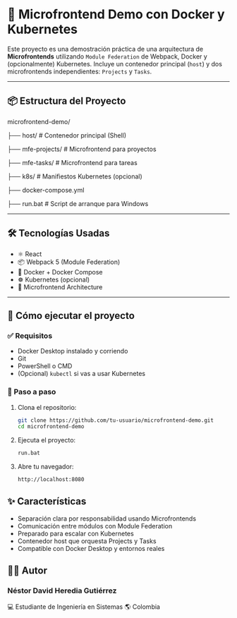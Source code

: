 # 🚀 Microfrontend Demo con Docker y Kubernetes

Este proyecto es una demostración práctica de una arquitectura de **Microfrontends** utilizando `Module Federation` de Webpack, Docker y (opcionalmente) Kubernetes. Incluye un contenedor principal (`host`) y dos microfrontends independientes: `Projects` y `Tasks`.

---

## 📦 Estructura del Proyecto
microfrontend-demo/

├── host/ # Contenedor principal (Shell)

├── mfe-projects/ # Microfrontend para proyectos

├── mfe-tasks/ # Microfrontend para tareas

├── k8s/ # Manifiestos Kubernetes (opcional)

├── docker-compose.yml

├── run.bat # Script de arranque para Windows


---

## 🛠️ Tecnologías Usadas

- ⚛️ React
- 📦 Webpack 5 (Module Federation)
- 🐳 Docker + Docker Compose
- ☸️ Kubernetes (opcional)
- 📁 Microfrontend Architecture

---

## 🚀 Cómo ejecutar el proyecto

### ✅ Requisitos

- Docker Desktop instalado y corriendo
- Git
- PowerShell o CMD
- (Opcional) `kubectl` si vas a usar Kubernetes

### 🔧 Paso a paso

1. Clona el repositorio:
   ```bash
   git clone https://github.com/tu-usuario/microfrontend-demo.git
   cd microfrontend-demo
2. Ejecuta el proyecto:
   ```bash
   run.bat
3. Abre tu navegador:
   ```bash
   http://localhost:8080


## ✨ Características
- Separación clara por responsabilidad usando Microfrontends
- Comunicación entre módulos con Module Federation
- Preparado para escalar con Kubernetes
- Contenedor host que orquesta Projects y Tasks
- Compatible con Docker Desktop y entornos reales

## 👨‍💻 Autor
### Néstor David Heredia Gutiérrez
💻 Estudiante de Ingeniería en Sistemas
🌎 Colombia
